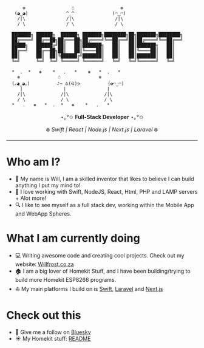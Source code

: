 ```
      ❄️                 ☃️                 ❄️
   (◕‿◕)              ^_^              (◠‿◠)
    /|\               /|\               /|\
    / \               / \               / \

  ███████╗ ██████╗  ██████╗ ███████╗████████╗██╗███████╗████████╗
  ██╔════╝ ██╔══██╗██╔═══██╗██╔════╝╚══██╔══╝██║██╔════╝╚══██╔══╝
  █████╗   ██████╔╝██║   ██║███████╗   ██║   ██║███████╗   ██║
  ██╔══╝   ██╔══██╗██║   ██║╚════██║   ██║   ██║╚════██║   ██║
  ██║      ██║  ██║╚██████╔╝███████║   ██║   ██║███████║   ██║
  ╚═╝      ╚═╝  ╚═╝ ╚═════╝ ╚══════╝   ╚═╝   ╚═╝╚══════╝   ╚═╝

  *  .  *   ❅    *   .   *    ❅   *  .   *
    ❄️              ☃              ❄️
  (｡◕‿◕｡)          ♪~ ᕕ(ᐛ)ᕗ          (✿◠‿◠)
     |               |               |
    /|\             /|\             /|\
    / \             / \             / \
  *   .   ❅   *  .  *   ❅    *   .   *
```

<div align="center">

⋆｡°✩ **Full-Stack Developer** ⋆｡°✩

❄️ *Swift | React | Node.js | Next.js | Laravel* ❄️

</div>

---

# Who am I?
- 👋 My name is Will, I am a skilled inventor that likes to believe I can build anything I put my mind to!
- 🍏 I love working with Swift, NodeJS, React, Html, PHP and LAMP servers + Alot more!
- 🔍 I like to see myself as a full stack dev, working within the Mobile App and WebApp Spheres.

# What I am currently doing
- 💻 Writing awesome code and creating cool projects. Check out my website: [Willfrost.co.za](https://willfrost.co.za)
- 🏠 I am a big lover of Homekit Stuff, and I have been building/trying to build more Homekit ESP8266 programs.
- ⛵️ My main platforms I build on is [Swift](https://www.swift.org), [Laravel](https://laravel.com) and [Next.js](https://nextjs.org)

# Check out this
- 🤠 Give me a follow on [Bluesky](https://bsky.app/profile/willreefrost.bsky.social)
- ☀️ My Homekit stuff: [README](https://github.com/Frostist/Will-s-Homekit-Stuff)
